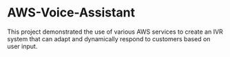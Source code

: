 # AWS-Voice-Assistant
This project demonstrated the use of various AWS services to create an IVR system that can adapt and dynamically respond to customers based on user input.
